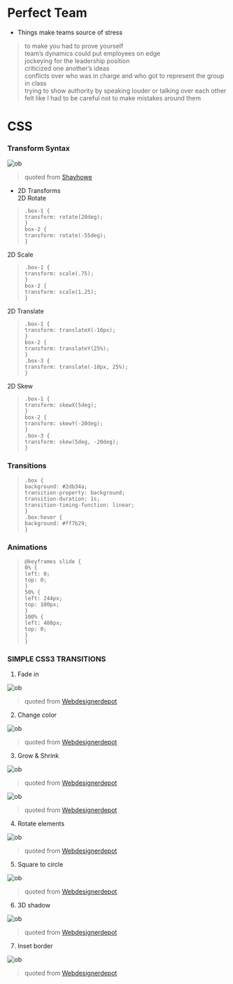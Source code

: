 # Perfect Team    

* Things make teams source of stress   
> to make you had to prove yourself   
> team’s dynamics could put employees on edge   
>jockeying for the leadership position   
> criticized one another’s ideas   
> conflicts over who was in charge and who got to represent the group in class   
> trying to show authority by speaking louder or talking over each other   
> felt like I had to be careful not to make mistakes around them   


# CSS   

### Transform Syntax   

![ob](trans.PNG)    
> quoted from [Shayhowe](https://learn.shayhowe.com/advanced-html-css/css-transforms/#transform-syntax)     



* 2D Transforms   
2D Rotate   
> `.box-1 {`   
>  `transform: rotate(20deg);`   
> `}`   
> `box-2 {`   
>  `transform: rotate(-55deg);`   
> `}`   



2D Scale   
> `.box-1 {`   
>  `transform: scale(.75);`   
> `}`   
> `box-2 {`   
>  `transform: scale(1.25);`   
> `}`   

 
 
2D Translate   
> `.box-1 {`   
>  `transform: translateX(-10px);`   
> `}`   
> `box-2 {`   
>  `transform: translateY(25%);`   
> `}`   
> `.box-3 {`   
> `transform: translate(-10px, 25%);`   
> `}`   
>



2D Skew   
> `.box-1 {`   
>  `transform: skewX(5deg);`   
> `}`   
> `box-2 {`   
>  `transform: skewY(-20deg);`   
> `}`   
> `.box-3 {`   
> `transform: skew(5deg, -20deg);`   
> `}`   


### Transitions     
>
>  `.box {`   
>  `background: #2db34a;`   
>  `transition-property: background;`   
>  `transition-duration: 1s;`   
>  `transition-timing-function: linear;`   
> `}`   
> `.box:hover {`   
>  `background: #ff7b29;`   
> `}`   
>



### Animations   
>   
> `@keyframes slide {`   
>  `0% {`   
>    `left: 0;`   
>    `top: 0;`   
>  `}`   
>  `50% {`   
>    `left: 244px;`   
>    `top: 100px;`   
>  `}`   
>  `100% {`   
>    `left: 488px;`   
>    `top: 0;`     
>  `}`   
> `}`   
>



### SIMPLE CSS3 TRANSITIONS   

1. Fade in    



![ob](d0.PNG)    
> quoted from [Webdesignerdepot](https://www.webdesignerdepot.com/2014/05/8-simple-css3-transitions-that-will-wow-your-users)   


2. Change color    

![ob](d1.PNG)    
> quoted from [Webdesignerdepot](https://www.webdesignerdepot.com/2014/05/8-simple-css3-transitions-that-will-wow-your-users)   


3. Grow & Shrink    

![ob](d2.PNG)    
> quoted from [Webdesignerdepot](https://www.webdesignerdepot.com/2014/05/8-simple-css3-transitions-that-will-wow-your-users)   


![ob](d3.PNG)    
> quoted from [Webdesignerdepot](https://www.webdesignerdepot.com/2014/05/8-simple-css3-transitions-that-will-wow-your-users)   


4. Rotate elements    

![ob](d4.PNG)    
> quoted from [Webdesignerdepot](https://www.webdesignerdepot.com/2014/05/8-simple-css3-transitions-that-will-wow-your-users)   



5. Square to circle     

![ob](d5.PNG)    
> quoted from [Webdesignerdepot](https://www.webdesignerdepot.com/2014/05/8-simple-css3-transitions-that-will-wow-your-users)   


6. 3D shadow    

![ob](d6.PNG)    
> quoted from [Webdesignerdepot](https://www.webdesignerdepot.com/2014/05/8-simple-css3-transitions-that-will-wow-your-users)      




7. Inset border     


![ob](d7.PNG)    
> quoted from [Webdesignerdepot](https://www.webdesignerdepot.com/2014/05/8-simple-css3-transitions-that-will-wow-your-users)      




